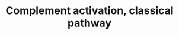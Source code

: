 ---
annotations:
- type: Pathway Ontology
  value: classical complement pathway
authors:
- Nsalomonis
- MaintBot
- Khanspers
- MartijnVanIersel
- Christine Chichester
- Mkutmon
- Eweitz
description: ''
last-edited: 2021-05-23
organisms:
- Mus musculus
redirect_from:
- /index.php/Pathway:WP200
- /instance/WP200
schema-jsonld:
- '@context': https://schema.org/
  '@id': https://wikipathways.github.io/pathways/WP200.html
  '@type': Dataset
  creator:
    '@type': Organization
    name: WikiPathways
  description: ''
  keywords:
  - C1qa
  - C1s
  - C2
  - C4a
  - C1r
  - C8a
  - C3
  - C7
  - C1qc
  - Masp1
  - C8b
  - C6
  - Daf1
  - Hc
  - C9
  - C4b
  - H2O
  - C1qb
  license: CC0
  name: Complement activation, classical pathway
seo: CreativeWork
title: Complement activation, classical pathway
wpid: WP200
---